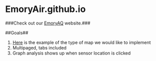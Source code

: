 # EmoryAir.github.io
###Check out our [EmoryAQ](https://emoryair.github.io/) website.###

##Goals##

1. [Here](https://leaflet.github.io/Leaflet.markercluster/example/marker-clustering-realworld.388.html) is the example of the type of map we would like to implement 
2. Multipaged, tabs included 
3. Graph analysis shows up when sensor location is clicked 

